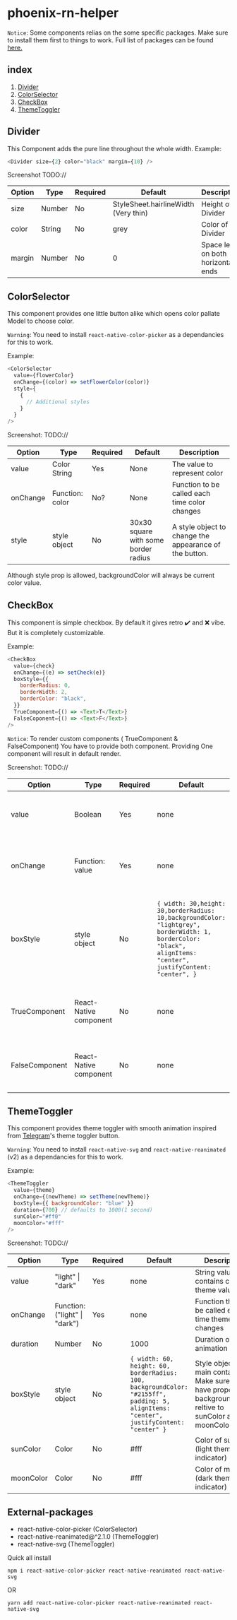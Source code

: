 # phoenix-rn-helper

`Notice`: Some components relias on the some specific packages. Make sure to install them first to things to work. Full list of packages can be found [here.](#external-packages)

## index

1. [Divider](#Divider)
1. [ColorSelector](#ColorSelector)
1. [CheckBox](#CheckBox)
1. [ThemeToggler](#ThemeToggler)

## Divider

This Component adds the pure line throughout the whole width.
Example:

```js
<Divider size={2} color="black" margin={10} />
```

Screenshot TODO://

| Option | Type   | Required | Default                              | Description                        |
| ------ | ------ | -------- | ------------------------------------ | ---------------------------------- |
| size   | Number | No       | StyleSheet.hairlineWidth (Very thin) | Height of Divider                  |
| color  | String | No       | grey                                 | Color of the Divider               |
| margin | Number | No       | 0                                    | Space left on both horizontal ends |

## ColorSelector

This component provides one little button alike which opens color pallate Model to choose color.

`Warning`: You need to install `react-native-color-picker` as a dependancies for this to work.

Example:

```js
<ColorSelector
  value={flowerColor}
  onChange={(color) => setFlowerColor(color)}
  style={
    {
      // Additional styles
    }
  }
/>
```

Screenshot: TODO://

| Option   | Type            | Required | Default                              | Description                                            |
| -------- | --------------- | -------- | ------------------------------------ | ------------------------------------------------------ |
| value    | Color String    | Yes      | None                                 | The value to represent color                           |
| onChange | Function: color | No?      | None                                 | Function to be called each time color changes          |
| style    | style object    | No       | 30x30 square with some border radius | A style object to change the appearance of the button. |

Although style prop is allowed, backgroundColor will always be current color value.

## CheckBox

This component is simple checkbox. By default it gives retro ✔️ and ❌ vibe. But it is completely customizable.

Example:

```js
<CheckBox
  value={check}
  onChange={(e) => setCheck(e)}
  boxStyle={{
    borderRadius: 0,
    borderWidth: 2,
    borderColor: "black",
  }}
  TrueComponent={() => <Text>T</Text>}
  FalseCoponent={() => <Text>F</Text>}
/>
```

`Notice`: To render custom components ( TrueComponent & FalseComponent) You have to provide both component. Providing One component will result in default render.

Screenshot: TODO://

| Option         | Type                   | Required | Default                                                                                                                                                         | Description                                                                                    |
| -------------- | ---------------------- | -------- | --------------------------------------------------------------------------------------------------------------------------------------------------------------- | ---------------------------------------------------------------------------------------------- |
| value          | Boolean                | Yes      | none                                                                                                                                                            | The boolean value to control the checkbox                                                      |
| onChange       | Function: value        | Yes      | none                                                                                                                                                            | Function that will be called with updated boolean value                                        |
| boxStyle       | style object           | No       | `{ width: 30,height: 30,borderRadius: 10,backgroundColor: "lightgrey", borderWidth: 1, borderColor: "black", alignItems: "center", justifyContent: "center", }` | Outer Box styling. Keep in mind that deafult style will be applied first and then custom style |
| TrueComponent  | React-Native component | No       | none                                                                                                                                                            | Component to render when checkbox value is `true`                                              |
| FalseComponent | React-Native component | No       | none                                                                                                                                                            | Component to render when checkbox value is `false`                                             |

## ThemeToggler

This component provides theme toggler with smooth animation inspired from [Telegram](https://telegram.org)'s theme toggler button.

`Warning`: You need to install `react-native-svg` and `react-native-reanimated` (v2) as a dependancies for this to work.

Example:

```js
<ThemeToggler
  value={theme}
  onChange={(newTheme) => setTheme(newTheme)}
  boxStyle={{ backgroundColor: "blue" }}
  duration={700} // defaults to 1000(1 second)
  sunColor="#ff0"
  moonColor="#fff"
/>
```

Screenshot: TODO://

| Option    | Type                          | Required | Default                                                                                                                                | Description                                                                                                 |
| --------- | ----------------------------- | -------- | -------------------------------------------------------------------------------------------------------------------------------------- | ----------------------------------------------------------------------------------------------------------- |
| value     | "light" \| "dark"             | Yes      | none                                                                                                                                   | String value that contains current theme value                                                              |
| onChange  | Function: ("light" \| "dark") | Yes      | none                                                                                                                                   | Function that will be called each time theme changes                                                        |
| duration  | Number                        | No       | 1000                                                                                                                                   | Duration of animation                                                                                       |
| boxStyle  | style object                  | No       | `{ width: 60, height: 60, borderRadius: 100, backgroundColor: "#2155ff", padding: 5, alignItems: "center", justifyContent: "center" }` | Style object for main container. Make sure to have proper backgroundColor reltive to sunColor and moonColor |
| sunColor  | Color                         | No       | #fff                                                                                                                                   | Color of sun (light theme indicator)                                                                        |
| moonColor | Color                         | No       | #fff                                                                                                                                   | Color of moon (dark theme indicator)                                                                        |

## External-packages

- react-native-color-picker (ColorSelector)
- react-native-reanimated@^2.1.0 (ThemeToggler)
- react-native-svg (ThemeToggler)

Quick all install

```
npm i react-native-color-picker react-native-reanimated react-native-svg
```

OR

```
yarn add react-native-color-picker react-native-reanimated react-native-svg
```
